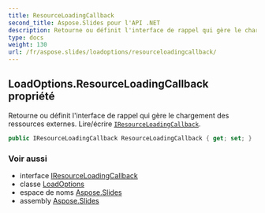 ```yaml
---  
title: ResourceLoadingCallback
second_title: Aspose.Slides pour l'API .NET  
description: Retourne ou définit l'interface de rappel qui gère le chargement des ressources externes. Lire/écrire IResourceLoadingCallbackaspose.slides/iresourceloadingcallback.
type: docs
weight: 130  
url: /fr/aspose.slides/loadoptions/resourceloadingcallback/
---  
```


## LoadOptions.ResourceLoadingCallback propriété  

Retourne ou définit l'interface de rappel qui gère le chargement des ressources externes. Lire/écrire [`IResourceLoadingCallback`](../../iresourceloadingcallback).  

```csharp  
public IResourceLoadingCallback ResourceLoadingCallback { get; set; }  
```  

### Voir aussi  

* interface [IResourceLoadingCallback](../../iresourceloadingcallback)  
* classe [LoadOptions](../../loadoptions)  
* espace de noms [Aspose.Slides](../../loadoptions)  
* assembly [Aspose.Slides](../../../)  

<!-- NE PAS EDITER : généré par xmldocmd pour Aspose.Slides.dll -->  